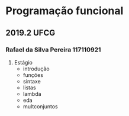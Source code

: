 # Programação funcional
## 2019.2 UFCG
### Rafael da Silva Pereira 117110921

1. Estágio
    * introdução
    * funções
    * sintaxe
    * listas
    * lambda
    * eda
    * multconjuntos